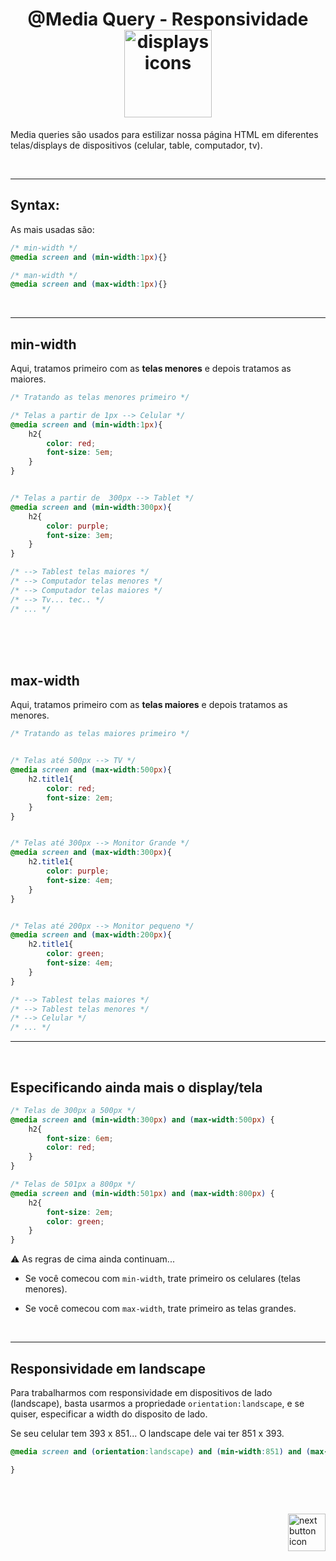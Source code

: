 <h1 align="center">
    <span>@Media Query - Responsividade</span>
    <img src="https://img.icons8.com/?size=512&id=KttbKzBn2Ndi&format=png" alt="displays icons" width="140px" align="center">
</h1>


Media queries são usados para estilizar nossa página HTML em diferentes telas/displays de dispositivos (celular, table, computador, tv).


<br>
<hr>


## Syntax:

As mais usadas são:

```css
/* min-width */
@media screen and (min-width:1px){}

/* man-width */
@media screen and (max-width:1px){}
```


<br>
<hr>

## min-width

Aqui, tratamos primeiro com as **telas menores** e depois tratamos as maiores.

```css
/* Tratando as telas menores primeiro */

/* Telas a partir de 1px --> Celular */
@media screen and (min-width:1px){
    h2{
        color: red;
        font-size: 5em;
    }
}


/* Telas a partir de  300px --> Tablet */
@media screen and (min-width:300px){
    h2{
        color: purple;
        font-size: 3em;
    }
}

/* --> Tablest telas maiores */
/* --> Computador telas menores */
/* --> Computador telas maiores */
/* --> Tv... tec.. */
/* ... */
```

<br>
<br>
<br>

## max-width


Aqui, tratamos primeiro com as **telas maiores** e depois tratamos as menores.

```css
/* Tratando as telas maiores primeiro */


/* Telas até 500px --> TV */
@media screen and (max-width:500px){
    h2.title1{
        color: red;
        font-size: 2em;
    }
}


/* Telas até 300px --> Monitor Grande */
@media screen and (max-width:300px){
    h2.title1{
        color: purple;
        font-size: 4em;
    }
}


/* Telas até 200px --> Monitor pequeno */
@media screen and (max-width:200px){
    h2.title1{
        color: green;
        font-size: 4em;
    }
}

/* --> Tablest telas maiores */
/* --> Tablest telas menores */
/* --> Celular */
/* ... */
```

<hr>
<br>

## Especificando ainda mais o display/tela


```css
/* Telas de 300px a 500px */
@media screen and (min-width:300px) and (max-width:500px) {
    h2{
        font-size: 6em;
        color: red;
    }
}

/* Telas de 501px a 800px */
@media screen and (min-width:501px) and (max-width:800px) {
    h2{
        font-size: 2em;
        color: green;
    }
}
```

⚠️ As regras de cima ainda continuam... 

- Se você comecou com `min-width`, trate primeiro os celulares (telas menores).


- Se você comecou com `max-width`, trate primeiro as telas grandes.


<br>
<hr>

## Responsividade em landscape

Para trabalharmos com responsividade em dispositivos de lado (landscape), basta usarmos a propriedade `orientation:landscape`, e se quiser, especificar a width do disposito de lado.

Se seu celular tem 393 x 851... O landscape dele vai ter 851 x 393.


```css
@media screen and (orientation:landscape) and (min-width:851) and (max-width:393px){

}
```


<br>
<br>

<!-- Next page button-->
[<img src="https://cdn-icons-png.flaticon.com/512/5553/5553581.png" alt="next button icon" width="60px" align="right">](../7.transition/transition.md)
